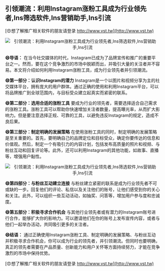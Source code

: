## **引领潮流：利用Instagram涨粉工具成为行业领先者,Ins筛选软件,Ins营销助手,Ins引流**

[😍想了解推广相关软件的朋友请登录 http://www.vst.tw](http://www.vst.tw)

 <center><img src="https://vst.tw/MP4/tuiguang/png/8.png" alt="引领潮流：利用Instagram涨粉工具成为行业领先者,Ins筛选软件,Ins营销助手,Ins引流"></center>

**😄导语：**
在当今社交媒体的时代，Instagram已成为了品牌宣传和推广的重要平台之一。然而，要在这个竞争激烈的市场中脱颖而出，并吸引大量的关注者并不容易。本文将介绍如何利用Instagram涨粉工具，成为行业领先者并引领潮流。

**😄第一部分：认识Instagram的潜力**
Instagram是一个以图片和视频分享为主的社交媒体平台，拥有庞大的用户群体。通过正确的使用和利用Instagram平台，可以将品牌推广到全球范围内，与目标受众建立起真实而紧密的联系。

**😄第二部分：选用合适的涨粉工具**
要成为行业的领先者，需要选择适合自己需求的涨粉工具。涨粉工具可以帮助你快速增加关注者数量，提高曝光率，从而扩大影响力。但是要注意选择正规、可靠的工具，以避免违反Instagram的规定，造成不良后果。

**😄第三部分：制定明确的发展策略**
在使用涨粉工具的同时，制定明确的发展策略是至关重要的。首先，要明确自己的品牌定位和目标受众，确定你要传达的信息和价值观。然后，制定一个有吸引力的内容计划，包括发布高质量的照片和视频、与粉丝互动和回复评论等。此外，还可以利用Instagram的其他功能，如故事、直播等，增强用户黏性。

 <center><img src="https://vst.tw/MP4/tuiguang/png/6.png" alt="引领潮流：利用Instagram涨粉工具成为行业领先者,Ins筛选软件,Ins营销助手,Ins引流"></center>

**😄第四部分：与粉丝互动建立连接**
与粉丝建立紧密的联系是成为行业领先者不可或缺的一步。回复他们的评论、私信以及关注他们的账号，让他们感受到你的关心和关注。此外，可以组织一些互动活动，如抽奖、问答等，增加用户参与度和忠诚度。

**😄第五部分：积极寻求合作机会**
与其他行业领先者或有潜力的Instagram账号进行合作，能够扩大你的影响力。可以邀请他们在你的账号上发布宣传内容，或者与他们一起举办活动，共同吸引更多的关注者。

**😄结语：**
通过正确使用Instagram涨粉工具、制定明确的发展策略、与粉丝互动并积极寻求合作机会，你可以成为行业的领先者，并引领潮流。但同时也要明确，真正的领先者需要在产品质量、创新能力和用户关怀等方面持续努力，才能在竞争激烈的市场中保持优势。

[😍想了解推广相关软件的朋友请登录 http://www.vst.tw](http://www.vst.tw)



